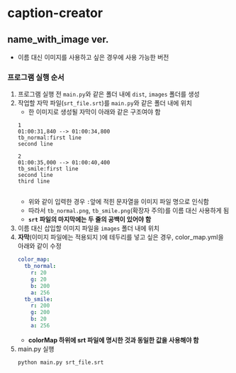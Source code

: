 # caption-creator

## name_with_image ver.

* 이름 대신 이미지를 사용하고 싶은 경우에 사용 가능한 버전

### 프로그램 실행 순서
1. 프로그램 실행 전 `main.py`와 같은 폴더 내에 `dist`, `images` 폴더를 생성
2. 작업할 자막 파일(`srt_file.srt`)를 `main.py`와 같은 폴더 내에 위치
    * 한 이미지로 생성될 자막이 아래와 같은 구조여야 함
    ```
    1
    01:00:31,840 --> 01:00:34,800
    tb_normal:first line
    second line
   
    2
    01:00:35,000 --> 01:00:40,400
    tb_smile:first line
    second line
    third line
    
    
    ```
    * 위와 같이 입력한 경우 `:`앞에 적힌 문자열을 이미지 파일 명으로 인식함
    * 따라서 `tb_normal.png`, `tb_smile.png`(확장자 주의)를 이름 대신 사용하게 됨
    * **`srt` 파일의 마지막에는 두 줄의 공백이 있어야 함**
3. 이름 대신 삽입할 이미지 파일을 `images` 폴더 내에 위치
4. **자막**(이미지 파일에는 적용되지 )에 테두리를 넣고 싶은 경우, color_map.yml을 아래와 같이 수정
    ```yaml
    color_map:
      tb_normal:
        r: 20
        g: 20
        b: 200
        a: 256
      tb_smile:
        r: 200
        g: 200
        b: 20
        a: 256
    ```
    * **colorMap 하위에 srt 파일에 명시한 것과 동일한 값을 사용해야 함**
5. main.py 실행
    ```python
    python main.py srt_file.srt
    ```
